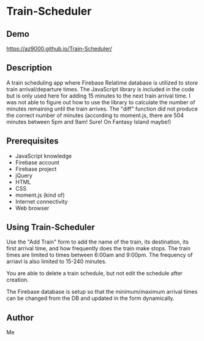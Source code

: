 # Train-Scheduler

## Demo
https://az9000.github.io/Train-Scheduler/

## Description
A train scheduling app where Firebase Relatime database is utilized to store train arrival/departure times. The JavaScript library is included in the code but is only used here for adding 15 minutes to the next train arrival time. I was not able to figure out how to use the library to calculate the number of minutes remaining until the train arrives. The "diff" function did not produce the correct number of minutes (according to moment.js, there are 504 minutes between 5pm and 9am! Sure! On Fantasy Island maybe!)

## Prerequisites
- JavaScript knowledge
- Firebase account
- Firebase project
- jQuery
- HTML
- CSS
- moment.js (kind of)
- Internet connectivity
- Web browser

## Using Train-Scheduler
Use the "Add Train" form to add the name of the train, its destination, its first arrival time, and how frequently does the train make stops. The train times are limited to times between 6:00am and 9:00pm. The frequency of arriavl is also limited to 15-240 minutes.

You are able to delete a train schedule, but not edit the schedule after creation.

The Firebase database is setup so that the minimum/maximum arrival times can be changed from the DB and updated in the form dynamically.

## Author
Me
